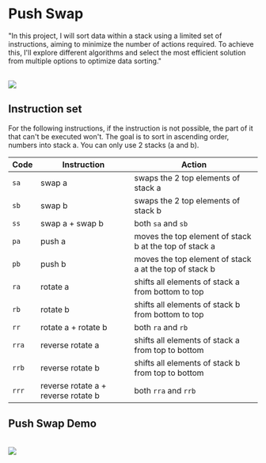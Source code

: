 # Push Swap

"In this project, I will sort data within a stack using a limited set of instructions, aiming to minimize the number of actions required.
To achieve this, I'll explore different algorithms and select the most efficient solution from multiple options to optimize data sorting." 

</br>

<img src="./image/push_image.png">

</br>

## Instruction set

For the following instructions, if the instruction is not possible, the part of
it that can't be executed won't.
The goal is to sort in ascending order, numbers into stack a. You can only use 2 stacks (a and b). 

| Code  | Instruction                         | Action                                                 |
| ----- | ----------------------------------- | ------------------------------------------------------ |
| `sa`  | swap a                              | swaps the 2 top elements of stack a                    |
| `sb`  | swap b                              | swaps the 2 top elements of stack b                    |
| `ss`  | swap a + swap b                     | both `sa` and `sb`                                     |
| `pa`  | push a                              | moves the top element of stack b at the top of stack a |
| `pb`  | push b                              | moves the top element of stack a at the top of stack b |
| `ra`  | rotate a                            | shifts all elements of stack a from bottom to top      |
| `rb`  | rotate b                            | shifts all elements of stack b from bottom to top      |
| `rr`  | rotate a + rotate b                 | both `ra` and `rb`                                     |
| `rra` | reverse rotate a                    | shifts all elements of stack a from top to bottom      |
| `rrb` | reverse rotate b                    | shifts all elements of stack b from top to bottom      |
| `rrr` | reverse rotate a + reverse rotate b | both `rra` and `rrb`                                   |

## Push Swap Demo

</br>

<img src="./image/push_swap_video.mp4">

</br>

